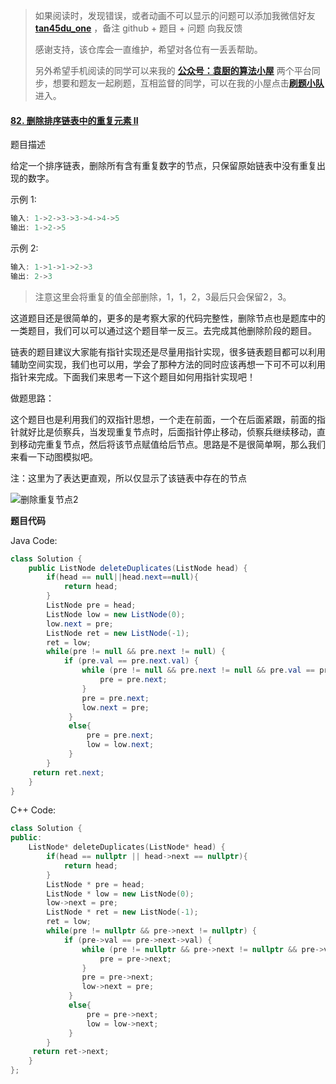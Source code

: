 > 如果阅读时，发现错误，或者动画不可以显示的问题可以添加我微信好友  **[tan45du_one](https://raw.githubusercontent.com/tan45du/tan45du.github.io/master/个人微信.15egrcgqd94w.jpg)** ，备注  github  + 题目 + 问题  向我反馈
>
> 感谢支持，该仓库会一直维护，希望对各位有一丢丢帮助。
>
> 另外希望手机阅读的同学可以来我的 <u>[**公众号：袁厨的算法小屋**](https://raw.githubusercontent.com/tan45du/test/master/微信图片_20210320152235.2pthdebvh1c0.png)</u> 两个平台同步，想要和题友一起刷题，互相监督的同学，可以在我的小屋点击<u>[**刷题小队**](https://raw.githubusercontent.com/tan45du/test/master/微信图片_20210320152235.2pthdebvh1c0.png)</u>进入。 

#### [82. 删除排序链表中的重复元素 II](https://leetcode-cn.com/problems/remove-duplicates-from-sorted-list-ii/)

题目描述

给定一个排序链表，删除所有含有重复数字的节点，只保留原始链表中没有重复出现的数字。

示例 1:

```java
输入: 1->2->3->3->4->4->5
输出: 1->2->5
```


示例 2:

```java
输入: 1->1->1->2->3
输出: 2->3
```

> 注意这里会将重复的值全部删除，1，1，2，3最后只会保留2，3。

这道题目还是很简单的，更多的是考察大家的代码完整性，删除节点也是题库中的一类题目，我们可以可以通过这个题目举一反三。去完成其他删除阶段的题目。

链表的题目建议大家能有指针实现还是尽量用指针实现，很多链表题目都可以利用辅助空间实现，我们也可以用，学会了那种方法的同时应该再想一下可不可以利用指针来完成。下面我们来思考一下这个题目如何用指针实现吧！

做题思路：

这个题目也是利用我们的双指针思想，一个走在前面，一个在后面紧跟，前面的指针就好比是侦察兵，当发现重复节点时，后面指针停止移动，侦察兵继续移动，直到移动完重复节点，然后将该节点赋值给后节点。思路是不是很简单啊，那么我们来看一下动图模拟吧。

注：这里为了表达更直观，所以仅显示了该链表中存在的节点

![删除重复节点2](https://cdn.jsdelivr.net/gh/tan45du/photobed@master/photo/删除重复节点2.3btmii5cgxa0.gif)

**题目代码**

Java Code:

```java
class Solution {
    public ListNode deleteDuplicates(ListNode head) {
        if(head == null||head.next==null){
            return head;
        }
        ListNode pre = head;
        ListNode low = new ListNode(0);
        low.next = pre;
        ListNode ret = new ListNode(-1);
        ret = low;
        while(pre != null && pre.next != null) {
            if (pre.val == pre.next.val) {
                while (pre != null && pre.next != null && pre.val == pre.next.val) {
                    pre = pre.next;
                }
                pre = pre.next;
                low.next = pre;                     
             }
             else{
                 pre = pre.next;
                 low = low.next;
             }
        }
     return ret.next;
    }
}
```

C++ Code:

```cpp
class Solution {
public:
    ListNode* deleteDuplicates(ListNode* head) {
        if(head == nullptr || head->next == nullptr){
            return head;
        }
        ListNode * pre = head;
        ListNode * low = new ListNode(0);
        low->next = pre;
        ListNode * ret = new ListNode(-1);
        ret = low;
        while(pre != nullptr && pre->next != nullptr) {
            if (pre->val == pre->next->val) {
                while (pre != nullptr && pre->next != nullptr && pre->val == pre->next->val) {
                    pre = pre->next;
                }
                pre = pre->next;
                low->next = pre;                     
             }
             else{
                 pre = pre->next;
                 low = low->next;
             }
        }
     return ret->next;
    }
};
```

